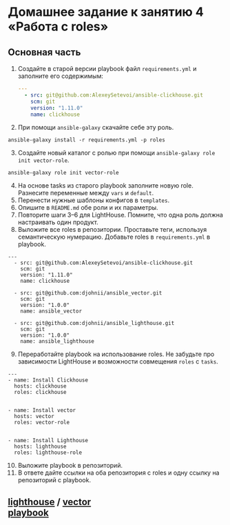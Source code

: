 # Домашнее задание к занятию 4 «Работа с roles»


## Основная часть


1. Создайте в старой версии playbook файл `requirements.yml` и заполните его содержимым:

   ```yaml
   ---
     - src: git@github.com:AlexeySetevoi/ansible-clickhouse.git
       scm: git
       version: "1.11.0"
       name: clickhouse 
   ```

2. При помощи `ansible-galaxy` скачайте себе эту роль.
```
ansible-galaxy install -r requirements.yml -p roles
```
3. Создайте новый каталог с ролью при помощи `ansible-galaxy role init vector-role`.
```
ansible-galaxy role init vector-role
```
4. На основе tasks из старого playbook заполните новую role. Разнесите переменные между `vars` и `default`. 
5. Перенести нужные шаблоны конфигов в `templates`.
6. Опишите в `README.md` обе роли и их параметры.
7. Повторите шаги 3–6 для LightHouse. Помните, что одна роль должна настраивать один продукт.
8. Выложите все roles в репозитории. Проставьте теги, используя семантическую нумерацию. Добавьте roles в `requirements.yml` в playbook.
```
---
  - src: git@github.com:AlexeySetevoi/ansible-clickhouse.git
    scm: git
    version: "1.11.0"
    name: clickhouse 

  - src: git@github.com:djohnii/ansible_vector.git
    scm: git
    version: "1.0.0"
    name: ansible_vector

  - src: git@github.com:djohnii/ansible_lighthouse.git
    scm: git
    version: "1.0.0"
    name: ansible_lighthouse 
```

9. Переработайте playbook на использование roles. Не забудьте про зависимости LightHouse и возможности совмещения `roles` с `tasks`.
```
---
- name: Install Clickhouse
  hosts: clickhouse
  roles: clickhouse


- name: Install vector
  hosts: vector
  roles: vector-role


- name: Install Lighthouse
  hosts: lighthouse
  roles: lighthouse-role
```
10. Выложите playbook в репозиторий.
11. В ответе дайте ссылки на оба репозитория с roles и одну ссылку на репозиторий с playbook.

[lighthouse](https://github.com/djohnii/ansible_lighthouse) /
[vector](https://github.com/djohnii/ansible_vector) \
[playbook](https://github.com/djohnii/devops-netology/tree/main/mnt-homeworks-MNT-video/08-ansible-04-role/ansible)
---


